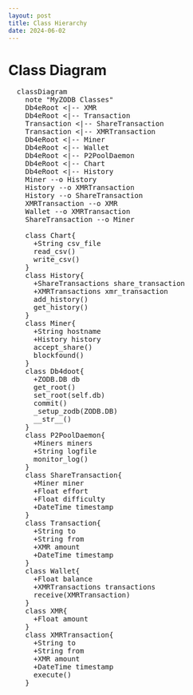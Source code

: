 ```yaml
---
layout: post
title: Class Hierarchy
date: 2024-06-02
---
```


# Class Diagram

<pre class="mermaid">
  classDiagram
    note "MyZODB Classes"
    Db4eRoot <|-- XMR
    Db4eRoot <|-- Transaction
    Transaction <|-- ShareTransaction
    Transaction <|-- XMRTransaction
    Db4eRoot <|-- Miner
    Db4eRoot <|-- Wallet
    Db4eRoot <|-- P2PoolDaemon
    Db4eRoot <|-- Chart
    Db4eRoot <|-- History
    Miner --o History
    History --o XMRTransaction
    History --o ShareTransaction
    XMRTransaction --o XMR
    Wallet --o XMRTransaction
    ShareTransaction --o Miner

    class Chart{
      +String csv_file
      read_csv()
      write_csv()
    }
    class History{
      +ShareTransactions share_transaction
      +XMRTransactions xmr_transaction
      add_history()
      get_history()
    }
    class Miner{
      +String hostname
      +History history
      accept_share()
      blockfound()
    }
    class Db4doot{
      +ZODB.DB db
      get_root()
      set_root(self.db)
      commit()
      _setup_zodb(ZODB.DB)
      __str__()
    }
    class P2PoolDaemon{
      +Miners miners
      +String logfile
      monitor_log()
    }
    class ShareTransaction{
      +Miner miner
      +Float effort
      +Float difficulty
      +DateTime timestamp
    }
    class Transaction{
      +String to
      +String from
      +XMR amount
      +DateTime timestamp
    }
    class Wallet{
      +Float balance
      +XMRTransactions transactions
      receive(XMRTransaction)
    }
    class XMR{
      +Float amount
    }
    class XMRTransaction{
      +String to
      +String from
      +XMR amount
      +DateTime timestamp
      execute()
    }
</pre>
  
<script type="module">
  import mermaid from 'https://cdn.jsdelivr.net/npm/mermaid@10/dist/mermaid.esm.min.mjs';
  mermaid.initialize({ startOnLoad: true, theme: 'dark'});
</script> 

